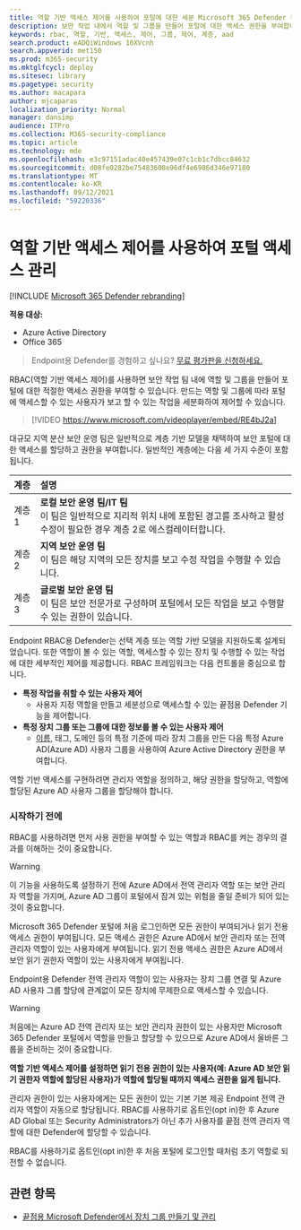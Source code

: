```yaml
---
title: 역할 기반 액세스 제어를 사용하여 포털에 대한 세분 Microsoft 365 Defender 부여
description: 보안 작업 내에서 역할 및 그룹을 만들어 포털에 대한 액세스 권한을 부여합니다.
keywords: rbac, 역할, 기반, 액세스, 제어, 그룹, 제어, 계층, aad
search.product: eADQiWindows 10XVcnh
search.appverid: met150
ms.prod: m365-security
ms.mktglfcycl: deploy
ms.sitesec: library
ms.pagetype: security
ms.author: macapara
author: mjcaparas
localization_priority: Normal
manager: dansimp
audience: ITPro
ms.collection: M365-security-compliance
ms.topic: article
ms.technology: mde
ms.openlocfilehash: e3c97151adac40e457439e07c1cb1c7dbcc84632
ms.sourcegitcommit: d08fe0282be75483608e96df4e6986d346e97180
ms.translationtype: MT
ms.contentlocale: ko-KR
ms.lasthandoff: 09/12/2021
ms.locfileid: "59220336"
---
```

# <a name="manage-portal-access-using-role-based-access-control"></a>역할 기반 액세스 제어를 사용하여 포털 액세스 관리

[!INCLUDE [Microsoft 365 Defender rebranding](../../includes/microsoft-defender.md)]

**적용 대상:**
- Azure Active Directory
- Office 365

> Endpoint용 Defender를 경험하고 싶나요? [무료 평가판을 신청하세요.](https://signup.microsoft.com/create-account/signup?products=7f379fee-c4f9-4278-b0a1-e4c8c2fcdf7e&ru=https://aka.ms/MDEp2OpenTrial?ocid=docs-wdatp-rbac-abovefoldlink)

RBAC(역할 기반 액세스 제어)를 사용하면 보안 작업 팀 내에 역할 및 그룹을 만들어 포털에 대한 적절한 액세스 권한을 부여할 수 있습니다. 만드는 역할 및 그룹에 따라 포털에 액세스할 수 있는 사용자가 보고 할 수 있는 작업을 세분화하여 제어할 수 있습니다. 

> [!VIDEO https://www.microsoft.com/videoplayer/embed/RE4bJ2a]

대규모 지역 분산 보안 운영 팀은 일반적으로 계층 기반 모델을 채택하여 보안 포털에 대한 액세스를 할당하고 권한을 부여합니다. 일반적인 계층에는 다음 세 가지 수준이 포함됩니다.

계층|설명
:---|:---
계층 1|**로컬 보안 운영 팀/IT 팀** <br> 이 팀은 일반적으로 지리적 위치 내에 포함된 경고를 조사하고 활성 수정이 필요한 경우 계층 2로 에스컬레이터합니다.
계층 2|**지역 보안 운영 팀** <br> 이 팀은 해당 지역의 모든 장치를 보고 수정 작업을 수행할 수 있습니다.
계층 3|**글로벌 보안 운영 팀** <br> 이 팀은 보안 전문가로 구성하며 포털에서 모든 작업을 보고 수행할 수 있는 권한이 있습니다.

Endpoint RBAC용 Defender는 선택 계층 또는 역할 기반 모델을 지원하도록 설계되었습니다. 또한 역할이 볼 수 있는 역할, 액세스할 수 있는 장치 및 수행할 수 있는 작업에 대한 세부적인 제어를 제공합니다. RBAC 프레임워크는 다음 컨트롤을 중심으로 합니다.

- **특정 작업을 취할 수 있는 사용자 제어**
  - 사용자 지정 역할을 만들고 세분성으로 액세스할 수 있는 끝점용 Defender 기능을 제어합니다.
- **특정 장치 그룹 또는 그룹에 대한 정보를 볼 수 있는 사용자 제어**
  - [이름,](machine-groups.md) 태그, 도메인 등의 특정 기준에 따라 장치 그룹을 만든 다음 특정 Azure AD(Azure AD) 사용자 그룹을 사용하여 Azure Active Directory 권한을 부여합니다.

역할 기반 액세스를 구현하려면 관리자 역할을 정의하고, 해당 권한을 할당하고, 역할에 할당된 Azure AD 사용자 그룹을 할당해야 합니다.

### <a name="before-you-begin"></a>시작하기 전에

RBAC를 사용하려면 먼저 사용 권한을 부여할 수 있는 역할과 RBAC를 켜는 경우의 결과를 이해하는 것이 중요합니다.

> [!WARNING]
> 이 기능을 사용하도록 설정하기 전에 Azure AD에서 전역 관리자 역할 또는 보안 관리자 역할을 가지며, Azure AD 그룹이 포털에서 잠겨 있는 위험을 줄일 준비가 되어 있는 것이 중요합니다. 

Microsoft 365 Defender 포털에 처음 로그인하면 모든 권한이 부여되거나 읽기 전용 액세스 권한이 부여됩니다. 모든 액세스 권한은 Azure AD에서 보안 관리자 또는 전역 관리자 역할이 있는 사용자에게 부여됩니다. 읽기 전용 액세스 권한은 Azure AD에서 보안 읽기 권한자 역할이 있는 사용자에게 부여됩니다. 

Endpoint용 Defender 전역 관리자 역할이 있는 사용자는 장치 그룹 연결 및 Azure AD 사용자 그룹 할당에 관계없이 모든 장치에 무제한으로 액세스할 수 있습니다.

> [!WARNING]
> 처음에는 Azure AD 전역 관리자 또는 보안 관리자 권한이 있는 사용자만 Microsoft 365 Defender 포털에서 역할을 만들고 할당할 수 있으므로 Azure AD에서 올바른 그룹을 준비하는 것이 중요합니다.
>
> **역할 기반 액세스 제어를 설정하면 읽기 전용 권한이 있는 사용자(예: Azure AD 보안 읽기 권한자 역할에 할당된 사용자)가 역할에 할당될 때까지 액세스 권한을 잃게 됩니다.** 
>
>관리자 권한이 있는 사용자에게는 모든 권한이 있는 기본 기본 제공 Endpoint 전역 관리자 역할이 자동으로 할당됩니다. RBAC를 사용하기로 옵트인(opt in)한 후 Azure AD Global 또는 Security Administrators가 아닌 추가 사용자를 끝점 전역 관리자 역할에 대한 Defender에 할당할 수 있습니다. 
>
> RBAC를 사용하기로 옵트인(opt in)한 후 처음 포털에 로그인할 때처럼 초기 역할로 되전할 수 없습니다.

## <a name="related-topic"></a>관련 항목

- [끝점용 Microsoft Defender에서 장치 그룹 만들기 및 관리](machine-groups.md)
